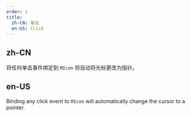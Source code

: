 ```yaml
---
order: 1
title:
  zh-CN: 单击
  en-US: Click
---
```


## zh-CN

将任何单击事件绑定到 `MIcon` 将自动将光标更改为指针。

## en-US

Binding any click event to `MIcon` will automatically change the cursor to a pointer.
